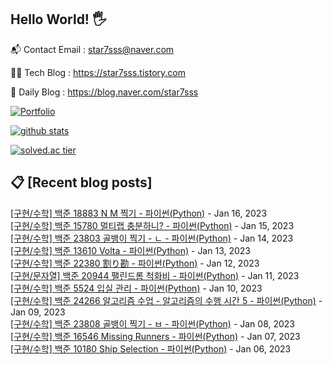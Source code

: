 ## Hello World! 🖐

📬 Contact Email : star7sss@naver.com

👨‍💻 Tech Blog : https://star7sss.tistory.com

🤪 Daily Blog : https://blog.naver.com/star7sss

[![Portfolio](https://img.shields.io/badge/Portfolio-%23000000.svg?style=for-the-badge&logo=firefox&logoColor=#FF7139)](https://fern-way-13f.notion.site/Jang-Thang-3b7b327981a2456c8ee5952eadb848b9)

[![github stats](https://github-readme-stats.vercel.app/api?username=jangThang&show_icons=true&hide_border=False)](https://star7sss.tistory.com)

[![solved.ac tier](http://mazassumnida.wtf/api/v2/generate_badge?boj=star7sss)](https://solved.ac/star7sss)

## 📋 [Recent blog posts]
[[구현/수학] 백준 18883 N M 찍기 - 파이썬(Python)](https://star7sss.tistory.com/666) - Jan 16, 2023<br>
[[구현/수학] 백준 15780 멀티랩 충분하니? - 파이썬(Python)](https://star7sss.tistory.com/665) - Jan 15, 2023<br>
[[구현/수학] 백준 23803 골뱅이 찍기 - ㄴ - 파이썬(Python)](https://star7sss.tistory.com/664) - Jan 14, 2023<br>
[[구현/수학] 백준 13610 Volta - 파이썬(Python)](https://star7sss.tistory.com/663) - Jan 13, 2023<br>
[[구현/수학] 백준 22380 割り勘 - 파이썬(Python)](https://star7sss.tistory.com/662) - Jan 12, 2023<br>
[[구현/문자열] 백준 20944 팰린드롬 척화비 - 파이썬(Python)](https://star7sss.tistory.com/661) - Jan 11, 2023<br>
[[구현/수학] 백준 5524 입실 관리 - 파이썬(Python)](https://star7sss.tistory.com/660) - Jan 10, 2023<br>
[[구현/수학] 백준 24266 알고리즘 수업 - 알고리즘의 수행 시간 5 - 파이썬(Python)](https://star7sss.tistory.com/659) - Jan 09, 2023<br>
[[구현/수학] 백준 23808 골뱅이 찍기 - ㅂ - 파이썬(Python)](https://star7sss.tistory.com/658) - Jan 08, 2023<br>
[[구현/수학] 백준 16546 Missing Runners - 파이썬(Python)](https://star7sss.tistory.com/643) - Jan 07, 2023<br>
[[구현/수학] 백준 10180 Ship Selection - 파이썬(Python)](https://star7sss.tistory.com/642) - Jan 06, 2023<br>
